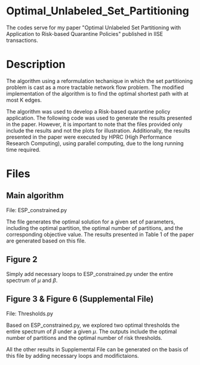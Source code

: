 # Optimal_Unlabeled_Set_Partitioning
The codes serve for my paper "Optimal Unlabeled Set Partitioning with Application to Risk-based Quarantine Policies" published in IISE transactions. 

# Description
The algorithm using a reformulation techanique in which the set partitioning problem is cast as a more tractable network flow problem.
The modified implementation of the algorithm is to find the optimal shortest path with at most K edges.

The algorithm was used to develop a Risk-based quarantine policy application. The following code was used to generate the results presented in the paper. However, it is important to note that the files provided only include the results and not the plots for illustration. Additionally, the results presented in the paper were executed by HPRC (High Performance Research Computing), using parallel computing, due to the long running time required.


# Files

## Main algorithm

File: ESP_constrained.py

The file generates the optimal solution for a given set of parameters, including the optimal partition, the optimal number of partitions, and the corresponding objective value. The results presented in Table 1 of the paper are generated based on this file.


## Figure 2 

Simply add necessary loops to ESP_constrained.py under the entire spectrum of $\mu$ and $\beta$.

## Figure 3 & Figure 6 (Supplemental File)

File: Thresholds.py

Based on ESP_constrained.py, we explored two optimal thresholds the entire spectrum of $\beta$ under a given $\mu$. The outputs include the optimal number of partitions and the optimal number of risk thresholds.



All the other results in Supplemental File can be generated on the basis of this file by adding necessary loops and modifictaions.









